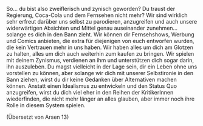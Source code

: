 So… du bist also zweiflerisch und zynisch geworden? Du traust der Regierung, Coca-Cola und dem Fernsehen nicht mehr? Wir sind wirklich sehr erfreut darüber uns selbst zu parodieren, anzugreifen und auch unsere widerwärtigen Absichten und Mittel genau auseinander zunehmen… solange es dich in den Bann zieht. Wir können dir Fernsehshows, Werbung und Comics anbieten, die extra für diejenigen von euch entworfen wurden, die kein Vertrauen mehr in uns haben. Wir haben alles um dich am Glotzen zu halten, alles um dich auch weiterhin zum kaufen zu bringen. Wir spielen mit deinem Zynismus, verdienen an ihm und unterstützen dich sogar darin, ihn auszuleben. Du magst vielleicht in der Lage sein, dir ein Leben ohne uns vorstellen zu können, aber solange wir dich mit unserer Selbstironie in den Bann ziehen, wirst du dir keine Gedanken über Alternativen machen können. Anstatt einen Idealismus zu entwickeln und den Status Quo anzugreifen, wirst du dich viel eher in den Reihen der KritikerInnen wiederfinden, die nicht mehr länger an alles glauben, aber immer noch ihre Rolle in diesem System spielen.

(Übersetzt von Arsen 13)
